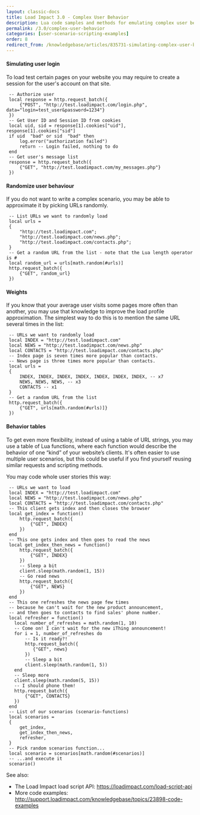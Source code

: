 ```yaml
---
layout: classic-docs
title: Load Impact 3.0 - Complex User Behavior
description: Lua code samples and methods for emulating complex user behavior in your Load Test
permalink: /3.0/complex-user-behavior
categories: [user-scenario-scripting-examples]
order: 8
redirect_from: /knowledgebase/articles/835731-simulating-complex-user-behavior
---
```


#### Simulating user login

To load test certain pages on your website you may require to create a session for the user's account on that site.

```
 -- Authorize user
 local response = http.request_batch({
     {"POST", "http://test.loadimpact.com/login.php", data="login=test_user&password=1234"}
 })
 -- Get User ID and Session ID from cookies
 local uid, sid = response[1].cookies["uid"], response[1].cookies["sid"]
 if uid  "bad" or sid  "bad" then
     log.error("authorization failed")
     return -- Login failed, nothing to do
 end
 -- Get user's message list
 response = http.request_batch({
     {"GET", "http://test.loadimpact.com/my_messages.php"}
 })
```
#### Randomize user behaviour

If you do not want to write a complex scenario, you may be able to approximate it by picking URLs randomly.
```
 -- List URLs we want to randomly load
 local urls =
 {
     "http://test.loadimpact.com";
     "http://test.loadimpact.com/news.php";
     "http://test.loadimpact.com/contacts.php";
 }
 -- Get a random URL from the list - note that the Lua length operator is #
 local random_url = urls[math.random(#urls)]
 http.request_batch({
     {"GET", random_url}
 })
```
#### Weights

If you know that your average user visits some pages more often than another, you may use that knowledge to improve the load profile approximation. The simplest way to do this is to mention the same URL several times in the list:
```
 -- URLs we want to randomly load
 local INDEX = "http://test.loadimpact.com"
 local NEWS = "http://test.loadimpact.com/news.php"
 local CONTACTS = "http://test.loadimpact.com/contacts.php"
 -- Index page is seven times more popular than contacts.
 -- News page is three times more popular than contacts.
 local urls =
 {
     INDEX, INDEX, INDEX, INDEX, INDEX, INDEX, INDEX, -- x7
     NEWS, NEWS, NEWS, -- x3
     CONTACTS -- x1
 }
 -- Get a random URL from the list
 http.request_batch({
     {"GET", urls[math.random(#urls)]}
 })
```

#### Behavior tables

To get even more flexibility, instead of using a table of URL strings, you may use a table of Lua functions, where each function would describe the behavior of one “kind” of your website’s clients. It's often easier to use multiple user scenarios, but this could be useful if you find yourself reusing similar requests and scripting methods.

You may code whole user stories this way:
```
 -- URLs we want to load
 local INDEX = "http://test.loadimpact.com"
 local NEWS = "http://test.loadimpact.com/news.php"
 local CONTACTS = "http://test.loadimpact.com/contacts.php"
 -- This client gets index and then closes the browser
 local get_index = function()
     http.request_batch({
         {"GET", INDEX}
     })
 end
 -- This one gets index and then goes to read the news
 local get_index_then_news = function()
     http.request_batch({
         {"GET", INDEX}
     })
     -- Sleep a bit
     client.sleep(math.random(1, 15))
     -- Go read news
     http.request_batch({
         {"GET", NEWS}
     })
 end
 -- This one refreshes the news page few times
 -- because he can't wait for the new product announcement,
 -- and then goes to contacts to find sales' phone number.
 local refresher = function()
   local number_of_refreshes = math.random(1, 10)
   -- Come on! I can't wait for the new iThing announcement!
   for i = 1, number_of_refreshes do
       -- Is it ready?!
       http.request_batch({
          {"GET", news}
       })
       -- Sleep a bit
       client.sleep(math.random(1, 5))
   end
   -- Sleep more
   client.sleep(math.random(5, 15))
   -- I should phone them!
   http.request_batch({
       {"GET", CONTACTS}
   })
 end
 -- List of our scenarios (scenario-functions)
 local scenarios =
 {
     get_index,
     get_index_then_news,
     refresher,
 }
 -- Pick random scenarios function...
 local scenario = scenarios[math.random(#scenarios)]
 -- ...and execute it
 scenario()

```

See also:

- The Load Impact load script API: https://loadimpact.com/load-script-api
- More code examples: http://support.loadimpact.com/knowledgebase/topics/23898-code-examples
